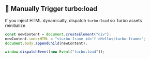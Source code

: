 ## 🐞 Manually Trigger turbo:load
If you inject HTML dynamically, dispatch `turbo:load` so Turbo assets reinitialize.

```js
const newContent = document.createElement("div");
newContent.innerHTML = "<turbo-frame id='f'>Hello</turbo-frame>";
document.body.appendChild(newContent);

window.dispatchEvent(new Event("turbo:load"));
```